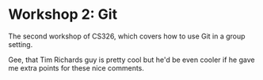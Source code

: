 # Workshop 2: Git

The second workshop of CS326, which covers how to use Git in a group setting.

Gee, that Tim Richards guy is pretty cool but he'd be even cooler if he gave me extra points for these nice comments.
